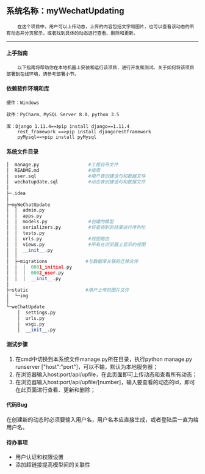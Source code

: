 ## 系统名称：myWechatUpdating

```
    在这个项目中，用户可以上传动态，上传的内容包括文字和图片，也可以查看该动态的所有动态并分页展示，或者找到具体的动态进行查看、删除和更新。
```
***
#### 上手指南

```
    以下指南将帮助你在本地机器上安装和运行该项目，进行开发和测试。关于如何将该项目部署到在线环境，请参考部署小节。 
```

#### 依赖软件环境和库

```
硬件：Windows

软件：PyCharm、MySQL Server 8.0、python 3.5

库：Django 1.11.4==》pip install django==1.11.4
    rest_framework ==>pip install djangorestframework
    pyMysql==>pip install pyMysql
```

#### 系统文件目录

```python
│  manage.py                  #工程自带文件
│  README.md                  #指南
│  user.sql                   #用户表创建语句和数据文件
│  wechatupdate.sql           #动态表创建语句和数据文件
│  
├─.idea
│      
├─myWeChatUpdate
│  │  admin.py
│  │  apps.py
│  │  models.py               #创建的模型
│  │  serializers.py          #将查询到的结果进行序列化
│  │  tests.py
│  │  urls.py                 #视图路由
│  │  views.py                #所有在浏览器上显示的视图
│  │  __init__.py
│  │  
│  ├─migrations              #与数据库关联的迁移文件
│  │  │  0001_initial.py 
│  │  │  0002_user.py
│  │  │  __init__.py
│          
├─static                     #用户上传的图片文件
│  └─img
│                  
└─weChatUpdate
    │  settings.py
    │  urls.py
    │  wsgi.py
    │  __init__.py
```

#### 测试步骤

1. 在cmd中切换到本系统文件manage.py所在目录，执行python manage.py runserver ["host":"port"]，可以不输，默认为本地服务器；
2. 在浏览器输入host:port/api/upfile，在此页面即可上传动态和查看所有动态；
3. 在浏览器输入host:port/api/upfile/[number]，输入要查看的动态的id，即可在此页面进行查看、更新和删除；

#### 代码Bug

​        在创建新的动态时必须要输入用户名，用户名本应直接生成，或者登陆后一直为给用户名。

#### 待办事项

- 用户认证和权限设置
- 添加超链接提高模型间的关联性

#### 

